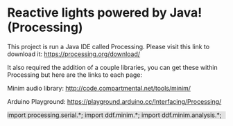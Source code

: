 <h1> Reactive lights powered by Java! (Processing)</h1>

This project is run a Java IDE called Processing. Please visit this link to download it:
https://processing.org/download/

It also required the addition of a couple libraries, you can get these within Processing but here are the links to each page: 

Minim audio library: http://code.compartmental.net/tools/minim/
    
Arduino Playground: https://playground.arduino.cc/Interfacing/Processing/



<p style="line-height: 1.30769231; background-color: #e2e2e2; overflow: auto;"> 
    import processing.serial.*;
    import ddf.minim.*;
    import ddf.minim.analysis.*;
</p>
